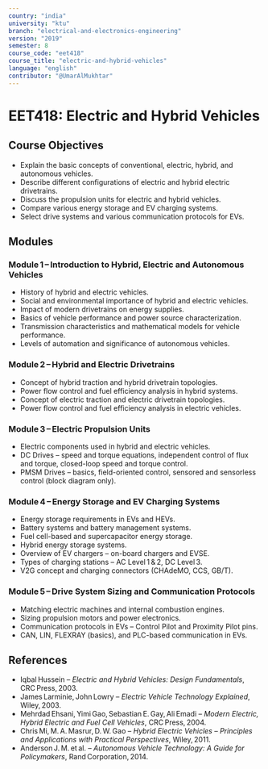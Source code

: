 ```yaml
---
country: "india"
university: "ktu"
branch: "electrical-and-electronics-engineering"
version: "2019"
semester: 8
course_code: "eet418"
course_title: "electric-and-hybrid-vehicles"
language: "english"
contributor: "@UmarAlMukhtar"
---
```


# EET418: Electric and Hybrid Vehicles  

## Course Objectives  
- Explain the basic concepts of conventional, electric, hybrid, and autonomous vehicles.  
- Describe different configurations of electric and hybrid electric drivetrains.  
- Discuss the propulsion units for electric and hybrid vehicles.  
- Compare various energy storage and EV charging systems.  
- Select drive systems and various communication protocols for EVs.  

## Modules  

### Module 1 – Introduction to Hybrid, Electric and Autonomous Vehicles  
- History of hybrid and electric vehicles.  
- Social and environmental importance of hybrid and electric vehicles.  
- Impact of modern drivetrains on energy supplies.  
- Basics of vehicle performance and power source characterization.  
- Transmission characteristics and mathematical models for vehicle performance.  
- Levels of automation and significance of autonomous vehicles.  

### Module 2 – Hybrid and Electric Drivetrains  
- Concept of hybrid traction and hybrid drivetrain topologies.  
- Power flow control and fuel efficiency analysis in hybrid systems.  
- Concept of electric traction and electric drivetrain topologies.  
- Power flow control and fuel efficiency analysis in electric vehicles.  

### Module 3 – Electric Propulsion Units  
- Electric components used in hybrid and electric vehicles.  
- DC Drives – speed and torque equations, independent control of flux and torque, closed-loop speed and torque control.  
- PMSM Drives – basics, field-oriented control, sensored and sensorless control (block diagram only).  

### Module 4 – Energy Storage and EV Charging Systems  
- Energy storage requirements in EVs and HEVs.  
- Battery systems and battery management systems.  
- Fuel cell-based and supercapacitor energy storage.  
- Hybrid energy storage systems.  
- Overview of EV chargers – on-board chargers and EVSE.  
- Types of charging stations – AC Level 1 & 2, DC Level 3.  
- V2G concept and charging connectors (CHAdeMO, CCS, GB/T).  

### Module 5 – Drive System Sizing and Communication Protocols  
- Matching electric machines and internal combustion engines.  
- Sizing propulsion motors and power electronics.  
- Communication protocols in EVs – Control Pilot and Proximity Pilot pins.  
- CAN, LIN, FLEXRAY (basics), and PLC-based communication in EVs.  

## References  
- Iqbal Hussein – *Electric and Hybrid Vehicles: Design Fundamentals*, CRC Press, 2003.  
- James Larminie, John Lowry – *Electric Vehicle Technology Explained*, Wiley, 2003.  
- Mehrdad Ehsani, Yimi Gao, Sebastian E. Gay, Ali Emadi – *Modern Electric, Hybrid Electric and Fuel Cell Vehicles*, CRC Press, 2004.  
- Chris Mi, M. A. Masrur, D. W. Gao – *Hybrid Electric Vehicles – Principles and Applications with Practical Perspectives*, Wiley, 2011.  
- Anderson J. M. et al. – *Autonomous Vehicle Technology: A Guide for Policymakers*, Rand Corporation, 2014.  
